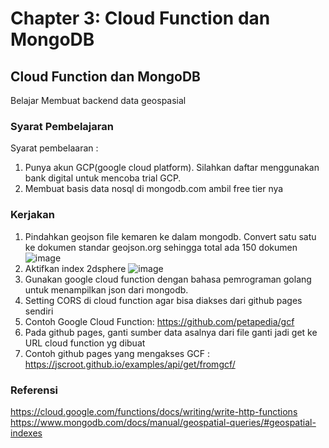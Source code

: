 # Chapter 3: Cloud Function dan MongoDB
## Cloud Function dan MongoDB
Belajar Membuat backend data geospasial
### Syarat Pembelajaran
Syarat pembelaaran :
1. Punya akun GCP(google cloud platform). Silahkan daftar menggunakan bank digital untuk mencoba trial GCP.
2. Membuat basis data nosql di mongodb.com ambil free tier nya

### Kerjakan
1. Pindahkan geojson file kemaren ke dalam mongodb. Convert satu satu ke dokumen standar geojson.org sehingga total ada 150 dokumen
   ![image](https://github.com/bukped/gis/assets/11188109/44efbf10-7790-4b0d-b18d-ea2ed8b46128)
2. Aktifkan index 2dsphere
   ![image](https://github.com/bukped/gis/assets/11188109/199aa390-daf8-4878-94d2-59a93049a74a)
3. Gunakan google cloud function dengan bahasa pemrograman golang untuk menampilkan json dari mongodb.
4. Setting CORS di cloud function agar bisa diakses dari github pages sendiri
5. Contoh Google Cloud Function: https://github.com/petapedia/gcf
6. Pada github pages, ganti sumber data asalnya dari file ganti jadi get ke URL cloud function yg dibuat
7. Contoh github pages yang mengakses GCF : https://jscroot.github.io/examples/api/get/fromgcf/

### Referensi

https://cloud.google.com/functions/docs/writing/write-http-functions
https://www.mongodb.com/docs/manual/geospatial-queries/#geospatial-indexes
